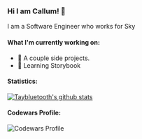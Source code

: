 ### Hi I am Callum! 👋

I am a Software Engineer who works for Sky

#### What I'm currently working on:

- 💪 A couple side projects.
- 📖 Learning Storybook

#### Statistics:

[![Taybluetooth's github stats](https://github-readme-stats.vercel.app/api?username=taybluetooth&theme=synthwave)](https://github.com/taybluetooth/github-readme-stats)

#### Codewars Profile:
![Codewars Profile](https://www.codewars.com/users/TayBluetooth/badges/large)
